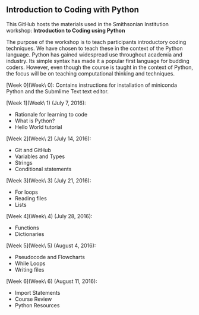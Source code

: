 ## Introduction to Coding with Python

This GitHub hosts the materials used in the Smithsonian Institution workshop: **Introduction to Coding using Python**

The purpose of the workshop is to teach participants introductory coding techniques. We have chosen to teach these in the context of the Python language. Python has gained widespread use throughout academia and industry. Its simple syntax has made it a popular first language for budding coders. However, even though the course is taught in the context of Python, the focus will be on teaching computational thinking and techniques.

[Week 0](Week\ 0): Contains instructions for installation of miniconda Python and the Submlime Text text editor.

[Week 1](Week\ 1) (July 7, 2016): 

* Rationale for learning to code
* What is Python?
* Hello World tutorial

[Week 2](Week\ 2) (July 14, 2016):

* Git and GitHub
* Variables and Types
* Strings
* Conditional statements

[Week 3](Week\ 3) (July 21, 2016):

* For loops
* Reading files
* Lists

[Week 4](Week\ 4) (July 28, 2016):

* Functions
* Dictionaries

[Week 5](Week\ 5) (August 4, 2016):

* Pseudocode and Flowcharts
* While Loops
* Writing files

[Week 6](Week\ 6) (August 11, 2016):

* Import Statements
* Course Review
* Python Resources

